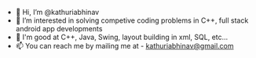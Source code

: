 - 👋 Hi, I’m @kathuriabhinav
- 👀 I’m interested in solving competive coding problems in C++, full stack android app developments  
- 👀 I'm good at C++, Java, Swing, layout building in xml, SQL, etc...
- 📫 You can reach me by mailing me at - kathuriabhinav@gmail.com

<!---
kathuriabhinav/kathuriabhinav is a ✨ special ✨ repository because its `README.md` (this file) appears on your GitHub profile.
You can click the Preview link to take a look at your changes.
--->
